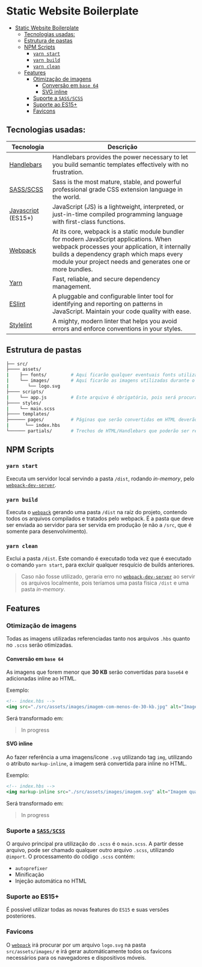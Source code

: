 # Static Website Boilerplate



- [Static Website Boilerplate](#static-website-boilerplate)
  - [Tecnologias usadas:](#tecnologias-usadas)
  - [Estrutura de pastas](#estrutura-de-pastas)
  - [NPM Scripts](#npm-scripts)
    - [`yarn start`](#yarn-start)
    - [`yarn build`](#yarn-build)
    - [`yarn clean`](#yarn-clean)
  - [Features](#features)
    - [Otimização de imagens](#otimiza%c3%a7%c3%a3o-de-imagens)
      - [Conversão em `base 64`](#convers%c3%a3o-em-base-64)
      - [SVG inline](#svg-inline)
    - [Suporte a `SASS/SCSS`](#suporte-a-sassscss)
    - [Suporte ao ES15+](#suporte-ao-es15)
    - [Favicons](#favicons)



## Tecnologias usadas:

| Tecnologia                                                                              | Descrição                                                                                                                                                                                                                                          |
| --------------------------------------------------------------------------------------- | -------------------------------------------------------------------------------------------------------------------------------------------------------------------------------------------------------------------------------------------------- |
| [Handlebars](https://handlebarsjs.com/)                                                 | Handlebars provides the power necessary to let you build semantic templates effectively with no frustration.                                                                                                                                       |
| [SASS/SCSS](https://sass-lang.com/)                                                     | Sass is the most mature, stable, and powerful professional grade CSS extension language in the world.                                                                                                                                              |
| [Javascript](https://developer.mozilla.org/en-US/docs/Web/JavaScript/Reference) (ES15+) | JavaScript (JS) is a lightweight, interpreted, or just-in-time compiled programming language with first-class functions.                                                                                                                           |
| [Webpack](https://github.com/webpack/webpack)                                           | At its core, webpack is a static module bundler for modern JavaScript applications. When webpack processes your application, it internally builds a dependency graph which maps every module your project needs and generates one or more bundles. |
| [Yarn](https://yarnpkg.com/en/)                                                         | Fast, reliable, and secure dependency management.                                                                                                                                                                                                  |
| [ESlint](https://eslint.org/)                                                           | A pluggable and configurable linter tool for identifying and reporting on patterns in JavaScript. Maintain your code quality with ease.                                                                                                            |
| [Stylelint](https://stylelint.io/)                                                      | A mighty, modern linter that helps you avoid errors and enforce conventions in your styles.                                                                                                                                                        |



## Estrutura de pastas

```bash
├── src/
├──── assets/
|    ├── fonts/         # Aqui ficarão qualquer eventuais fonts utilizadas
|    └── images/        # Aqui ficarão as imagens utilizadas durante o desenvolvimento
|       └── logo.svg
├──── scripts/
|    └── app.js         # Este arquivo é obrigatório, pois será procurado pelo webpack
├──── styles/
|    └── main.scss
├──── templates/
├────── pages/          # Páginas que serão convertidas em HTML deverão ser adicionadas nesta pasta
|      └── index.hbs
└────── partials/       # Trechos de HTML/Handlebars que poderão ser reutilizados
```



## NPM Scripts

### `yarn start`

Executa um servidor local servindo a pasta `/dist`, rodando _in-memory_, pelo [`webpack-dev-server`](https://github.com/webpack/webpack-dev-server).

### `yarn build`

Executa o [`webpack`](https://github.com/webpack/webpack) gerando uma pasta `/dist` na raíz do projeto, contendo todos os arquivos compilados e tratados pelo webpack. É a pasta que deve ser enviada ao servidor para ser servida em produção (e não a `/src`, que é somente para desenvolvimento).

### `yarn clean`

Exclui a pasta `/dist`. Este comando é executado toda vez que é executado o comando `yarn start`, para excluir qualquer resquício de builds anteriores.

> Caso não fosse utilizado, geraria erro no [`webpack-dev-server`](https://github.com/webpack/webpack-dev-server) ao servir os arquivos localmente, pois teríamos uma pasta física `/dist` e uma pasta _in-memory_.



## Features

### Otimização de imagens

Todas as imagens utilizadas referenciadas tanto nos arquivos `.hbs` quanto no `.scss` serão otimizadas.

#### Conversão em `base 64`

As imagens que forem menor que **30 KB** serão convertidas para `base64` e adicionadas inline ao HTML.

Exemplo:

```hbs
<!-- index.hbs -->
<img src="./src/assets/images/imagem-com-menos-de-30-kb.jpg" alt="Imagem menor que 30 kb">
```

Será transformado em:

> In progress

#### SVG inline

Ao fazer referência a uma imagens/ícone `.svg` utilizando tag `img`, utilizando o atributo `markup-inline`, a imagem será convertida para inline no HTML.

Exemplo:

```hbs
<!-- index.hbs -->
<img markup-inline src="./src/assets/images/imagem.svg" alt="Imagem qualquer SVG">
```

Será transformado em:

> In progress

### Suporte a [`SASS/SCSS`](https://sass-lang.com/)

O arquivo principal pra utilização do `.scss` é o `main.scss`. A partir desse arquivo, pode ser chamado qualquer outro arquivo `.scss`, utilizando `@import`. O processamento do código `.scss` contém:

-   `autoprefixer`
-   Minificação
-   Injeção automática no HTML

### Suporte ao ES15+

É possível utilizar todas as novas features do `ES15` e suas versões posteriores.

### Favicons

O [`webpack`](https://github.com/webpack/webpack) irá procurar por um arquivo `logo.svg` na pasta `src/assets/images/` e irá gerar automáticamente todos os favicons necessários para os navegadores e dispositivos móveis.
